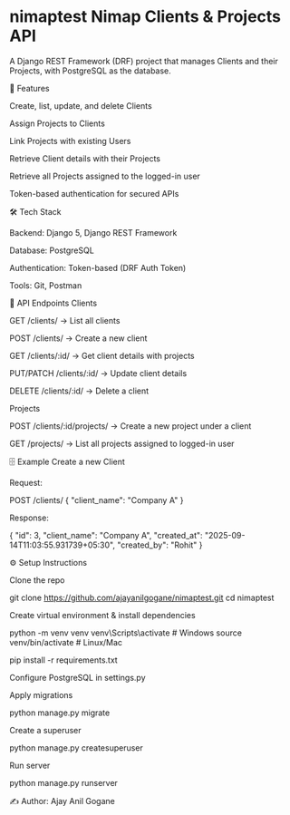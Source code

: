 # nimaptest Nimap Clients & Projects API

A Django REST Framework (DRF) project that manages Clients and their Projects, with PostgreSQL as the database.

🚀 Features

Create, list, update, and delete Clients

Assign Projects to Clients

Link Projects with existing Users

Retrieve Client details with their Projects

Retrieve all Projects assigned to the logged-in user

Token-based authentication for secured APIs

🛠️ Tech Stack

Backend: Django 5, Django REST Framework

Database: PostgreSQL

Authentication: Token-based (DRF Auth Token)

Tools: Git, Postman

📌 API Endpoints
Clients

GET /clients/ → List all clients

POST /clients/ → Create a new client

GET /clients/:id/ → Get client details with projects

PUT/PATCH /clients/:id/ → Update client details

DELETE /clients/:id/ → Delete a client

Projects

POST /clients/:id/projects/ → Create a new project under a client

GET /projects/ → List all projects assigned to logged-in user

🗄️ Example
Create a new Client

Request:

POST /clients/
{
  "client_name": "Company A"
}


Response:

{
  "id": 3,
  "client_name": "Company A",
  "created_at": "2025-09-14T11:03:55.931739+05:30",
  "created_by": "Rohit"
}

⚙️ Setup Instructions

Clone the repo

git clone https://github.com/ajayanilgogane/nimaptest.git
cd nimaptest


Create virtual environment & install dependencies

python -m venv venv
venv\Scripts\activate   # Windows
source venv/bin/activate # Linux/Mac

pip install -r requirements.txt


Configure PostgreSQL in settings.py

Apply migrations

python manage.py migrate


Create a superuser

python manage.py createsuperuser


Run server

python manage.py runserver


✍️ Author: Ajay Anil Gogane
